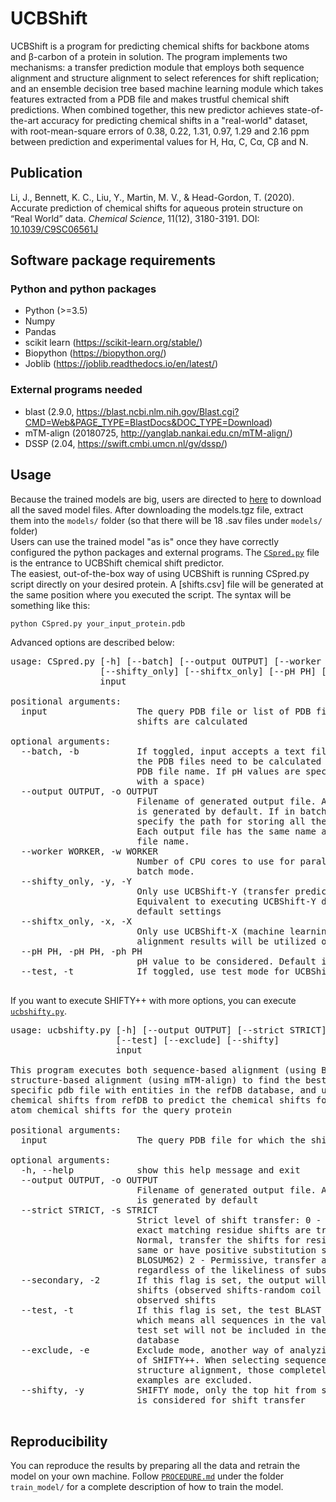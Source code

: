 # UCBShift

UCBShift is a program for predicting chemical shifts for backbone atoms and β-carbon of a protein in solution. The program implements two mechanisms:  a transfer prediction module that employs both sequence alignment and structure alignment to select references for shift replication; and an ensemble decision tree based machine learning module which takes features extracted from a PDB file and makes trustful chemical shift predictions. When combined together, this new predictor achieves state-of-the-art accuracy for predicting chemical shifts in a "real-world" dataset, with root-mean-square errors of  0.38, 0.22, 1.31, 0.97, 1.29 and 2.16 ppm between prediction and experimental values for H, Hα, C, Cα, Cβ and N.

## Publication
Li, J., Bennett, K. C., Liu, Y., Martin, M. V., & Head-Gordon, T. (2020). Accurate prediction of chemical shifts for aqueous protein structure on “Real World” data. _Chemical Science_, 11(12), 3180-3191. DOI: [10.1039/C9SC06561J](https://pubs.rsc.org/en/content/articlehtml/2020/sc/c9sc06561j)

## Software package requirements
### Python and python packages
* Python (>=3.5)
* Numpy 
* Pandas
* scikit learn (https://scikit-learn.org/stable/)
* Biopython (https://biopython.org/)
* Joblib (https://joblib.readthedocs.io/en/latest/)

###  External programs needed
* blast (2.9.0, https://blast.ncbi.nlm.nih.gov/Blast.cgi?CMD=Web&PAGE_TYPE=BlastDocs&DOC_TYPE=Download)
* mTM-align (20180725, http://yanglab.nankai.edu.cn/mTM-align/)
* DSSP (2.04, https://swift.cmbi.umcn.nl/gv/dssp/)

## Usage
Because the trained models are big, users are directed to [here](https://datadryad.org/stash/share/6vbrswTtNRcHk2vV3e6P1QGH1yYMhvdHDlauysTCObE) to download all the saved model files. After downloading the models.tgz file, extract them into the `models/` folder (so that there will be 18 .sav files under `models/` folder)<br>
Users can use the trained model "as is" once they have correctly configured the python packages and external programs.
The [`CSpred.py`](https://github.com/JerryJohnsonLee/CSpred/blob/master/CSpred.py) file is the entrance to UCBShift chemical shift predictor. <br>
The easiest, out-of-the-box way of using UCBShift is running CSpred.py script directly on your desired protein. A [shifts.csv] file will be generated at the same position where you executed the script. The syntax will be something like this:
``` python
python CSpred.py your_input_protein.pdb
```
Advanced options are described below:
<pre>
usage: CSpred.py [-h] [--batch] [--output OUTPUT] [--worker WORKER]
                 [--shifty_only] [--shiftx_only] [--pH PH] [--test]
                 input

positional arguments:
  input                 The query PDB file or list of PDB files for which the
                        shifts are calculated

optional arguments:
  --batch, -b           If toggled, input accepts a text file specifying all
                        the PDB files need to be calculated (Each line is a
                        PDB file name. If pH values are specified, followed
                        with a space)
  --output OUTPUT, -o OUTPUT
                        Filename of generated output file. A file [shifts.csv]
                        is generated by default. If in batch mode, you should
                        specify the path for storing all the output files.
                        Each output file has the same name as the input PDB
                        file name.
  --worker WORKER, -w WORKER
                        Number of CPU cores to use for parallel prediction in
                        batch mode.
  --shifty_only, -y, -Y
                        Only use UCBShift-Y (transfer prediction) module.
                        Equivalent to executing UCBShift-Y directly with
                        default settings
  --shiftx_only, -x, -X
                        Only use UCBShift-X (machine learning) module. No
                        alignment results will be utilized or calculated
  --pH PH, -pH PH, -ph PH
                        pH value to be considered. Default is 5
  --test, -t            If toggled, use test mode for UCBShift-Y prediction

</pre>
         
If you want to execute SHIFTY++ with more options, you can execute [`ucbshifty.py`](https://github.com/JerryJohnsonLee/CSpred/blob/master/ucbshifty.py).

<pre>
usage: ucbshifty.py [-h] [--output OUTPUT] [--strict STRICT] [--secondary]
                    [--test] [--exclude] [--shifty]
                    input

This program executes both sequence-based alignment (using BLAST) and
structure-based alignment (using mTM-align) to find the best alignment for a
specific pdb file with entities in the refDB database, and use the average
chemical shifts from refDB to predict the chemical shifts for backbone H/C/N
atom chemical shifts for the query protein

positional arguments:
  input                 The query PDB file for which the shifts are calculated

optional arguments:
  -h, --help            show this help message and exit
  --output OUTPUT, -o OUTPUT
                        Filename of generated output file. A file [shifts.csv]
                        is generated by default
  --strict STRICT, -s STRICT
                        Strict level of shift transfer: 0 - Strict, only the
                        exact matching residue shifts are transferred 1 -
                        Normal, transfer the shifts for residues that are the
                        same or have positive substitution scores (from
                        BLOSUM62) 2 - Permissive, transfer all shifts
                        regardless of the likeliness of substitution.
  --secondary, -2       If this flag is set, the output will be secondary
                        shifts (observed shifts-random coil shifts) instead of
                        observed shifts
  --test, -t            If this flag is set, the test BLAST database is used,
                        which means all sequences in the validation set and
                        test set will not be included in the BLAST search
                        database
  --exclude, -e         Exclude mode, another way of analyzing the performance
                        of SHIFTY++. When selecting sequences going to the
                        structure alignment, those completely identical
                        examples are excluded.
  --shifty, -y          SHIFTY mode, only the top hit from sequence alignment
                        is considered for shift transfer

</pre>

## Reproducibility
  You can reproduce the results by preparing all the data and retrain the model on your own machine. Follow [`PROCEDURE.md`](https://github.com/JerryJohnsonLee/CSpred/blob/master/train_model/PROCEDURE.md) under the folder `train_model/` for a complete description of how to train the model.
